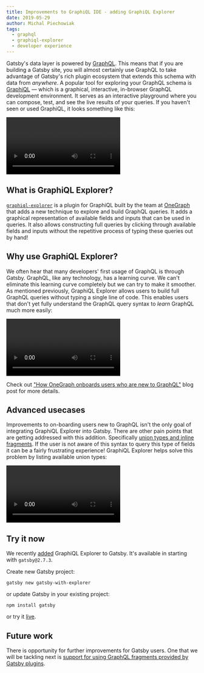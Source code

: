 ```yaml
---
title: Improvements to GraphiQL IDE - adding GraphiQL Explorer
date: 2019-05-29
author: Michal Piechowiak
tags:
  - graphql
  - graphiql-explorer
  - developer experience
---
```


Gatsby's data layer is powered by [GraphQL](https://graphql.org/). This means that if you are building a Gatsby site, you will almost certainly use GraphQL to take advantage of Gatsby's rich plugin ecosystem that extends this schema with data from _anywhere_. A popular tool for exploring your GraphQL schema is [GraphiQL](https://github.com/graphql/graphiql) — which is a graphical, interactive, in-browser GraphQL development environment. It serves as an interactive playground where you can compose, test, and see the live results of your queries. If you haven't seen or used GraphiQL, it looks something like this:

<video controls="controls" autoplay="true" loop="true">
  <source type="video/mp4" src="/graphiql-explore.mp4"></source>
  <p>Your browser does not support the video element.</p>
</video>

## What is GraphiQL Explorer?

[`graphiql-explorer`](https://github.com/OneGraph/graphiql-explorer) is a plugin for GraphiQL built by the team at [OneGraph](https://www.onegraph.com/) that adds a new technique to explore and build GraphQL queries. It adds a graphical representation of available fields and inputs that can be used in queries. It also allows constructing full queries by clicking through available fields and inputs without the repetitive process of typing these queries out by hand!

## Why use GraphiQL Explorer?

We often hear that many developers' first usage of GraphQL is through Gatsby. GraphQL, like any technology, has a learning curve. We can't eliminate this learning curve completely but we can try to make it smoother. As mentioned previously, GraphiQL Explorer allows users to build full GraphQL queries without typing a single line of code. This enables users that don't yet fully understand the GraphQL query syntax to _learn_ GraphQL much more easily:

<video controls="controls" autoplay="true" loop="true">
  <source type="video/mp4" src="./graphiql-explorer-demo.mp4"></source>
  <p>Your browser does not support the video element.</p>
</video>

Check out ["How OneGraph onboards users who are new to GraphQL"](https://www.onegraph.com/blog/2019/01/24/How_OneGraph_onboards_users_new_to_GraphQL.html) blog post for more details.

## Advanced usecases

Improvements to on-boarding users new to GraphQL isn't the only goal of integrating GraphiQL Explorer into Gatsby. There are other pain points that are getting addressed with this addition. Specifically [union types and inline fragments](https://graphql.org/learn/queries/#inline-fragments). If the user is not aware of this syntax to query this type of fields it can be a fairly frustrating experience! GraphiQL Explorer helps solve this problem by listing available union types:

<video controls="controls" autoplay="true" loop="true">
  <source type="video/mp4" src="./graphiql-explorer-union-demo.mp4"></source>
  <p>Your browser does not support the video element.</p>
</video>

## Try it now

We recently [added](https://github.com/gatsbyjs/gatsby/pull/14280) GraphiQL Explorer to Gatsby. It's available in starting with `gatsby@2.7.3`.

Create new Gatsby project:

```shell
gatsby new gatsby-with-explorer
```

or update Gatsby in your existing project:

```shell
npm install gatsby
```

or try it [live](https://gatsby-1774317511.gtsb.io/___graphql?explorerIsOpen=true).

## Future work

There is opportunity for further improvements for Gatsby users. One that we will be tackling next is [support for using GraphQL fragments provided by Gatsby plugins](https://github.com/gatsbyjs/gatsby/issues/14371).
